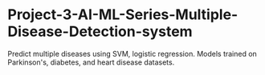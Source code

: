 # Project-3-AI-ML-Series-Multiple-Disease-Detection-system
Predict multiple diseases using SVM, logistic regression. Models trained on Parkinson's, diabetes, and heart disease datasets.
